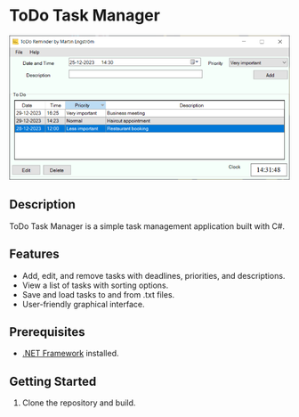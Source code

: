 # ToDo Task Manager

![ToDo Task Manager](Preview/preview.png)

## Description

ToDo Task Manager is a simple task management application built with C#.

## Features

- Add, edit, and remove tasks with deadlines, priorities, and descriptions.
- View a list of tasks with sorting options.
- Save and load tasks to and from .txt files.
- User-friendly graphical interface.

## Prerequisites

- [.NET Framework](https://dotnet.microsoft.com/download/dotnet-framework) installed.

## Getting Started

1. Clone the repository and build.

